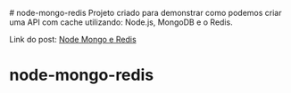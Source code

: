 ﻿﻿# node-mongo-redis
Projeto criado para demonstrar como podemos criar uma API com cache utilizando: Node.js, MongoDB e o Redis.

Link do post: [Node Mongo e Redis](https://medium.com/@programadriano/utilizando-cache-com-redis-mongodb-e-node-js-8b3d6461b966)

# node-mongo-redis
